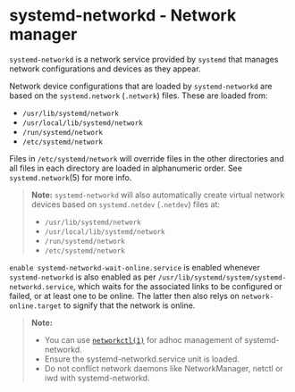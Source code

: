 # systemd-networkd - Network manager

`systemd-networkd` is a network service provided by `systemd` that manages network configurations and devices as they appear. 

Network device configurations that are loaded by `systemd-networkd` are based on the `systemd.network` (`.network`) files. These are loaded from:

- `/usr/lib/systemd/network`
- `/usr/local/lib/systemd/network`
- `/run/systemd/network`
- `/etc/systemd/network`

Files in `/etc/systemd/network` will override files in the other directories and all files in each directory are loaded in alphanumeric order. See `systemd.network`(5) for more info.

> **Note:** `systemd-networkd` will also automatically create virtual network devices based on `systemd.netdev` (`.netdev`) files at:
>
>- `/usr/lib/systemd/network`
>- `/usr/local/lib/systemd/network`
>- `/run/systemd/network`
>- `/etc/systemd/network`

`enable systemd-networkd-wait-online.service` is enabled whenever `systemd-networkd` is also enabled as per `/usr/lib/systemd/system/systemd-networkd.service`, which waits for the associated links to be configured or failed, or at least one to be online. The latter then also relys on `network-online.target` to signify that the network is online.

> **Note:** 
> - You can use [`networkctl(1)`](.././../CheatSheet.md) for adhoc management of systemd-networkd.
> - Ensure the systemd-networkd.service unit is loaded.
> - Do not conflict network daemons like NetworkManager, netctl or iwd with systemd-networkd.